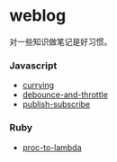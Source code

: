 # weblog

对一些知识做笔记是好习惯。  

### Javascript  
- [currying](./docs/Javascript/currying.md)  
- [debounce-and-throttle](./docs/Javascript/debounce-and-throttle.md)  
- [publish-subscribe](./docs/Javascript/publish-subscribe.md)  

### Ruby  
- [proc-to-lambda](./docs/Ruby/proc-to-lambda.md)